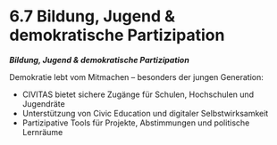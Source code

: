 # 6.7 Bildung, Jugend & demokratische Partizipation

_**Bildung, Jugend & demokratische Partizipation**_

Demokratie lebt vom Mitmachen – besonders der jungen Generation:

* CIVITAS bietet sichere Zugänge für Schulen, Hochschulen und Jugendräte
* Unterstützung von Civic Education und digitaler Selbstwirksamkeit
* Partizipative Tools für Projekte, Abstimmungen und politische Lernräume

